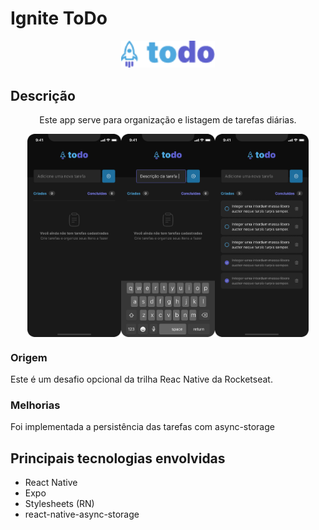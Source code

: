# Ignite ToDo

<div align="center">
  <img src="./src/assets/Logo.png" width="150"  />
</div>
<h2>Descrição</h2>
<p align="center">
Este app serve para organização e listagem de tarefas diárias.
</p>
<div style="display: flex; justify-content: center; align-items: center;">
  <img src="./src/assets/Todo - Empty.png" width="150" />
  <img src="./src/assets/Todo - Description.png" width="150" />
  <img src="./src/assets/Todo - List.png" width="150" />
</div>

<h3>Origem</h3>
<p>
Este é um desafio opcional da trilha Reac Native da Rocketseat.
</p>

<h3>Melhorias</h3>
<p>
Foi implementada a persistência das tarefas com async-storage
</p>

<h2> Principais tecnologias envolvidas </h2>

- React Native
- Expo
- Stylesheets (RN)
- react-native-async-storage
